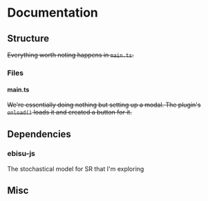# Documentation

## Structure

~~Everything worth noting happens in `main.ts`.~~

### Files

#### main.ts


~~We're essentially doing nothing but setting up a modal. The plugin's `onload()` loads it and created a button for it.~~


## Dependencies

### ebisu-js

The stochastical model for SR that I'm exploring

## Misc
